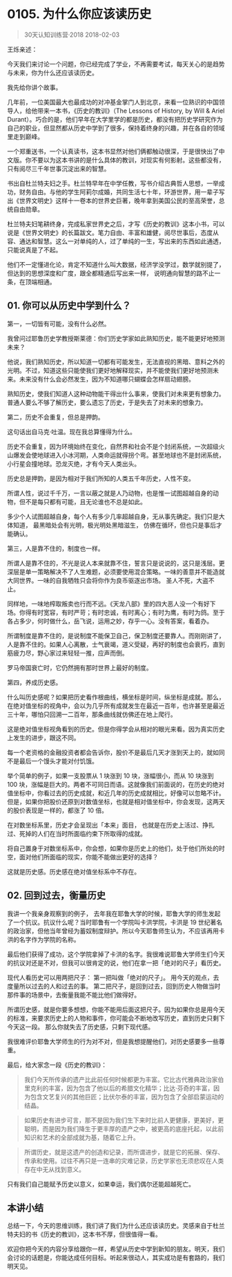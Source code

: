 # 0105. 为什么你应该读历史
> 30天认知训练营·2018
2018-02-03

王烁亲述：

今天我们来讨论一个问题，你已经完成了学业，不再需要考试，每天关心的是趋势与未来，你为什么还应该读历史。

我先给你讲个故事。

几年前，一位美国最大也最成功的对冲基金掌门人到北京，来看一位熟识的中国领导人，给他带来一本书，《历史的教训》（The Lessons of History, by Will & Ariel Durant）。巧合的是，他们早年在大学里学的都是历史，都没有把历史学研究作为自己的职业，但显然都从历史中学到了很多，保持着终身的兴趣，并在各自的领域里走到巅峰。

一个郑重送书，一个认真读书，这本书显然对他们俩都触动很深，于是很快出了中文版。你不要以为这本书讲的是什么具体的教训，对现实有何影射。这些都没有，只有阅尽三千年世事沉淀出来的智慧。

书出自杜兰特夫妇之手。杜兰特早年在中学任教，写书介绍古典哲人思想，一举成功，财务自由。与他的学生阿莉尔成婚，共同生活七十年，环游世界，用一辈子写出《世界文明史》这样十一卷本的世界史巨著，晚年拿到美国公民的至高荣誉，总统自由勋章。

杜兰特夫妇笔耕终身，完成私家世界史之后，才写《历史的教训》这本小书，可以说是《世界文明史》的长篇跋文。笔力自由、丰富和雄健，阅尽世事后，态度从容、通达和智慧。这么一对单纯的人，过了单纯的一生，写出来的东西如此通透，只能说真是了不起。

他们不一定懂进化论，肯定不知道什么叫大数据，经济学没学过，数学就别提了，但达到的思想深度和广度，跟全都精通后写出来一样， 说明通向智慧的路不止一条，在顶端相通。

## 01. 你可以从历史中学到什么？

第一，一切皆有可能，没有什么必然。

我曾问过耶鲁历史学教授斯莱德：你们历史学家如此熟知历史，能不能更好地预测未来？

他说，我们熟知历史，所以知道一切都有可能发生，无法直视的黑暗、意料之外的光明。不过，知道这些只能使我们更好地解释现实，并不能使我们更好地预测未来。未来没有什么会必然发生，因为不知道哪只蝴蝶会怎样扇动翅膀。

熟知历史，使我们知道人这种动物能干得出什么事来，使我们对未来更有想象力。普通人要么不够了解历史，要么遗忘了历史，于是失去了对未来的想象力。

第二，历史不会重复，但总是押韵。

这句话出自马克·吐温。现在我总算懂得为什么。

历史不会重复，因为环境始终在变化，自然界和社会不是个封闭系统，一次超级火山爆发会使地球进入小冰河期，人类命运就得拐个弯。甚至地球也不是封闭系统，小行星会撞地球。恐龙灭绝，才有今天人类出头。

历史总是押韵，是因为相对于我们所知的人类五千年历史，人性不变。

所谓人性，说过千千万，一言以蔽之就是人乃动物，也是惟一试图超越自身的动物，但不是每只都有可能，且无论谁也不总是如此。

多少个人试图超越自身，每个人有多少几率超越自身，无从事先确定。我们只是大体知道， 最黑暗处会有光明，极光明处黑暗滋生， 仿佛在循环，但也只是事后才能确认。

第三，人是靠不住的，制度也一样。

所谓人是靠不住的，不光是说人本来就靠不住，誓言只是说说的，这只是浅层。更深层是单一策略解决不了人生难题，必须要使用混合策略。一味的善意并不能造就大同世界。一味的自我牺牲只会将你作为良币驱逐出市场。 圣人不死，大盗不止。

同样地，一味地榨取叛卖也行而不远。《天龙八部》里的四大恶人没一个有好下场。你得有时宽容，有时严苛；有时忠诚，有时离心；有时为鹰，有时为鸽。至于各占多少，何时做什么，岳飞说，运用之妙，存乎一心。没有答案，看着办。

所谓制度是靠不住的，是说制度不能保卫自己，保卫制度还要靠人。而刚刚讲了，人是靠不住的。如果人心离散，士气衰竭，道义受疑，再好的制度也会衰朽，直到筋疲力尽，野心家过来轻轻一推，应声而倒。

罗马帝国衰亡时，它仍然拥有那时世界上最好的制度。

第四，养成历史感。

什么叫历史感呢？如果把历史看作根曲线，横坐标是时间，纵坐标是成就。那么，在绝对值坐标的视角中，会以为几乎所有成就发生在最近一百年，也许甚至是最近三十年，哪怕只回溯一二百年，那条曲线就仿佛还在地上爬行。

这是绝对值坐标视角看到的历史。但是你得学会从相对的眼光来看。因为真实历史上发生的进步，跟这不同。

每一个老资格的金融投资者都会告诉你，股价不是最后几天才涨到天上的，就如同不是最后一个馒头才能对付饥饿。

举个简单的例子，如果一支股票从 1 块涨到 10 块，涨幅很小，而从 10 块涨到 100 块，涨幅是巨大的。两者不可同日而语。这就像我们前面说的，在历史的绝对值坐标中，你看过去的历史成就，和近几年的历史成就相比，好像可以忽略不计。但是，如果你把股价还原到对数值坐标，也就是相对值坐标中，你会发现，这两天的股价表现是一样的，都涨了 10 倍。

在对数坐标系里，历史才会呈现出「本来」面目， 也就是在历史上活过、挣扎过、死掉的人们在当时所面临约束下所取得的成就。

将自己置身于对数坐标系中，你会想，如果你是历史上的他们，处于他们所处的时空，面对他们所面临的现实，你能不能做出更好的选择？

这就是历史感。历史感在绝对值坐标系中不存在。

## 02. 回到过去，衡量历史

我讲一个我亲身观察到的例子， 去年我在耶鲁大学的时候，耶鲁大学的师生发起了一个抗议。抗议什么呢？当时耶鲁有一个学院叫卡洪学院，卡洪是 19 世纪著名的政治家，但他当年曾经为蓄奴制度辩护。所以今天耶鲁师生认为，不应该再用卡洪的名字作为学院的名称。

最后他们获得了成功，这个学院拿掉了卡洪的名字。我很难说耶鲁大学师生们今天的抗议对还是不对，但我可以很肯定的说，他们在拿一把「绝对的尺子」看历史。

现代人看历史可以用两把尺子： 第一把叫做「绝对的尺子」。 用今天的观点，去度量所以过去的人和过去的事。 第二把尺子，是回到过去，回到历史人物做当时那件事的场景中，去衡量我能不能比他们做得好。

所谓历史感，就是你要多想想，你能不能用后面这把尺子。因为如果你总是用今天的标准，来要求历史上的人物和事件，你可能会不断地改写历史，直到历史只剩下今天这一段。 那么你就失去了历史感，只剩下现代感。

我很难评价耶鲁大学师生的行为对不对，但是我想提醒他们，对历史感要多一些尊重。

最后，给大家念一段《历史的教训》：

> 我们今天所传承的遗产比此前任何时候都更为丰富。它比古代雅典政治家伯里克利的丰富，因为包含了他以后的希腊文化精华；比达·芬奇的丰富，因为包含文艺复兴的其他巨匠；比伏尔泰的丰富，因为包含了全部启蒙运动的结晶。

> 如果历史有进步可言，那不是因为我们生下来时比前人更健康，更美好，更聪明，而是因为我们降生于更丰厚的遗产之中，被更高的底座托起，以此前知识和艺术的全部成就为基，随着它上升。

> 所谓历史，就是这遗产的创造和记录，而所谓进步，就是它的拓展、保存、传承和使用。过往不再只是一连串的灾难记录，历史学家也无须悲叹在人类存在中无从找到意义。

只有我们自己能赋予历史以意义，如果幸运，我们偶尔还能超越死亡。

## 本讲小结

总结一下，今天的思维训练，我们讲了我们为什么还应该读历史。灵感来自于杜兰特夫妇的书《历史的教训》，这本书不厚，但很值得一看。

欢迎你把今天的内容分享给跟你一样，希望从历史中学到新知的朋友。明天，我们会讨论的话题是，你能达成任何目标。听起来很动人，其实成功是有套路的，我们明天见。


